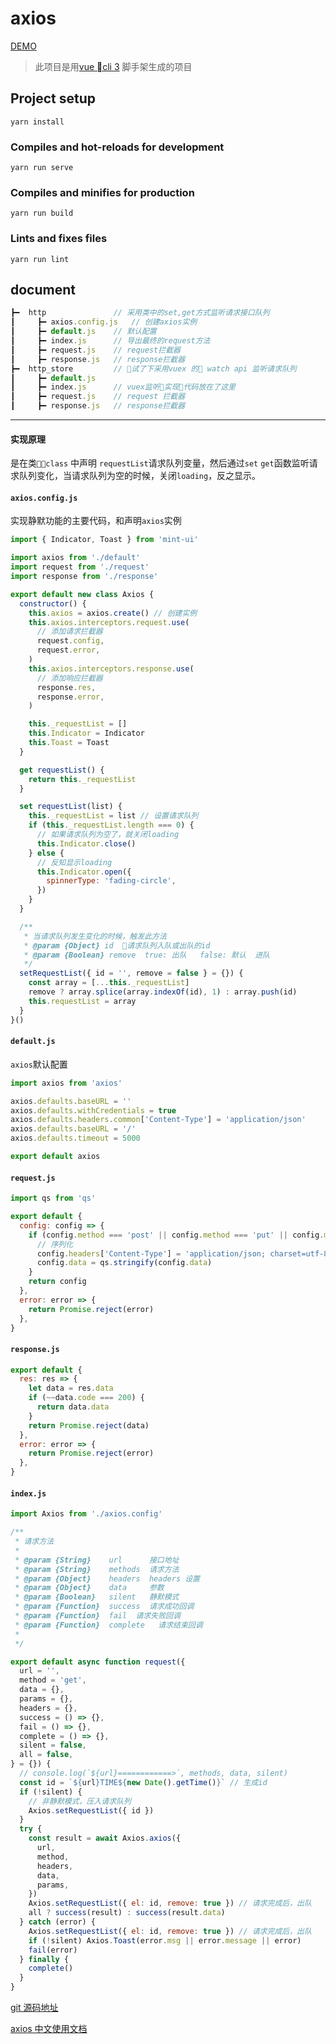 # axios

[DEMO](http://demo.leojuly.top/axios/#/)

> 此项目是用[vue cli 3](https://cli.vuejs.org/zh/guide/) 脚手架生成的项目

## Project setup

```
yarn install
```

### Compiles and hot-reloads for development

```
yarn run serve
```

### Compiles and minifies for production

```
yarn run build
```

### Lints and fixes files

```
yarn run lint
```

## document

```js
┣━  http               // 采用类中的set,get方式监听请求接口队列
┃     ┣━ axios.config.js   // 创建axios实例
┃     ┣━ default.js    // 默认配置
┃     ┣━ index.js      // 导出最终的request方法
┃     ┣━ request.js    // request拦截器
┃     ┣━ response.js   // response拦截器
┣━  http_store         // 试了下采用vuex 的 watch api 监听请求队列
┃     ┣━ default.js
┃     ┣━ index.js      // vuex监听实现代码放在了这里
┃     ┣━ request.js    // request 拦截器
┃     ┣━ response.js   // response拦截器
```

---

#### 实现原理

是在类`class` 中声明 `requestList`请求队列变量，然后通过`set` `get`函数监听请求队列变化，当请求队列为空的时候，关闭`loading`，反之显示。

#### `axios.config.js`

实现静默功能的主要代码，和声明`axios`实例

```js
import { Indicator, Toast } from 'mint-ui'

import axios from './default'
import request from './request'
import response from './response'

export default new class Axios {
  constructor() {
    this.axios = axios.create() // 创建实例
    this.axios.interceptors.request.use(
      // 添加请求拦截器
      request.config,
      request.error,
    )
    this.axios.interceptors.response.use(
      // 添加响应拦截器
      response.res,
      response.error,
    )

    this._requestList = []
    this.Indicator = Indicator
    this.Toast = Toast
  }

  get requestList() {
    return this._requestList
  }

  set requestList(list) {
    this._requestList = list // 设置请求队列
    if (this._requestList.length === 0) {
      // 如果请求队列为空了，就关闭loading
      this.Indicator.close()
    } else {
      // 反知显示loading
      this.Indicator.open({
        spinnerType: 'fading-circle',
      })
    }
  }

  /**
   * 当请求队列发生变化的时候，触发此方法
   * @param {Object} id  请求队列入队或出队的id
   * @param {Boolean} remove  true: 出队   false: 默认  进队
   */
  setRequestList({ id = '', remove = false } = {}) {
    const array = [...this._requestList]
    remove ? array.splice(array.indexOf(id), 1) : array.push(id)
    this.requestList = array
  }
}()
```

#### `default.js`

`axios`默认配置

```js
import axios from 'axios'

axios.defaults.baseURL = ''
axios.defaults.withCredentials = true
axios.defaults.headers.common['Content-Type'] = 'application/json'
axios.defaults.baseURL = '/'
axios.defaults.timeout = 5000

export default axios
```

#### `request.js`

```js
import qs from 'qs'

export default {
  config: config => {
    if (config.method === 'post' || config.method === 'put' || config.method === 'delete') {
      // 序列化
      config.headers['Content-Type'] = 'application/json; charset=utf-8'
      config.data = qs.stringify(config.data)
    }
    return config
  },
  error: error => {
    return Promise.reject(error)
  },
}
```

#### `response.js`

```js
export default {
  res: res => {
    let data = res.data
    if (~~data.code === 200) {
      return data.data
    }
    return Promise.reject(data)
  },
  error: error => {
    return Promise.reject(error)
  },
}
```

#### `index.js`

```js
import Axios from './axios.config'

/**
 * 请求方法
 *
 * @param {String}    url      接口地址
 * @param {String}    methods  请求方法
 * @param {Object}    headers  headers 设置
 * @param {Object}    data     参数
 * @param {Boolean}   silent   静默模式
 * @param {Function}  success  请求成功回调
 * @param {Function}  fail  请求失败回调
 * @param {Function}  complete   请求结束回调
 *
 */

export default async function request({
  url = '',
  method = 'get',
  data = {},
  params = {},
  headers = {},
  success = () => {},
  fail = () => {},
  complete = () => {},
  silent = false,
  all = false,
} = {}) {
  // console.log(`${url}============>`, methods, data, silent)
  const id = `${url}TIME${new Date().getTime()}` // 生成id
  if (!silent) {
    // 非静默模式，压入请求队列
    Axios.setRequestList({ id })
  }
  try {
    const result = await Axios.axios({
      url,
      method,
      headers,
      data,
      params,
    })
    Axios.setRequestList({ el: id, remove: true }) // 请求完成后，出队
    all ? success(result) : success(result.data)
  } catch (error) {
    Axios.setRequestList({ el: id, remove: true }) // 请求完成后，出队
    if (!silent) Axios.Toast(error.msg || error.message || error)
    fail(error)
  } finally {
    complete()
  }
}
```

[git 源码地址](https://github.com/Leo-July/axios)

[axios 中文使用文档](https://www.kancloud.cn/yunye/axios/234845)
